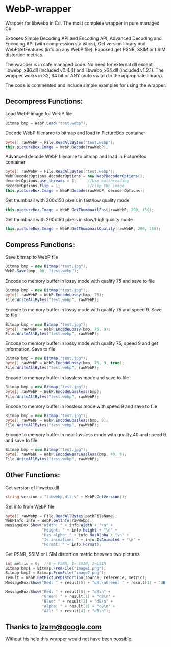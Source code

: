 # WebP-wrapper
Wrapper for libwebp in C#. The most complete wrapper in pure managed C#.

Exposes Simple Decoding API and Encoding API, Advanced Decoding and Encoding API (with compression statistics), Get version library and WebPGetFeatures (info on any WebP file). Exposed get PSNR, SSIM or LSIM distortion metrics.

The wrapper is in safe managed code. No need for external dll except libwebp_x86.dll (included v0.4.4) and libwebp_x64.dll (included v1.2.1). The wrapper works in 32, 64 bit or ANY (auto switch to the appropriate library).

The code is commented and include simple examples for using the wrapper.

## Decompress Functions:
Load WebP image for WebP file
```C#
Bitmap bmp = WebP.Load("test.webp");
```

Decode WebP filename to bitmap and load in PictureBox container
```C#
byte[] rawWebP = File.ReadAllBytes("test.webp");
this.pictureBox.Image = WebP.Decode(rawWebP);
```

Advanced decode WebP filename to bitmap and load in PictureBox container
```C#
byte[] rawWebP = File.ReadAllBytes("test.webp");
WebPDecoderOptions decoderOptions = new WebPDecoderOptions();
decoderOptions.use_threads = 1;     //Use multhreading
decoderOptions.flip = 1;   			//Flip the image
this.pictureBox.Image = WebP.Decode(rawWebP, decoderOptions);
```

Get thumbnail with 200x150 pixels in fast/low quality mode
```C#
this.pictureBox.Image = WebP.GetThumbnailFast(rawWebP, 200, 150);
```

Get thumbnail with 200x150 pixels in slow/high quality mode
```C#
this.pictureBox.Image = WebP.GetThumbnailQuality(rawWebP, 200, 150);
```


## Compress Functions:
Save bitmap to WebP file
```C#
Bitmap bmp = new Bitmap("test.jpg");
WebP.Save(bmp, 80, "test.webp");
```

Encode to memory buffer in lossy mode with quality 75 and save to file
```C#
Bitmap bmp = new Bitmap("test.jpg");
byte[] rawWebP = WebP.EncodeLossy(bmp, 75);
File.WriteAllBytes("test.webp", rawWebP); 
```

Encode to memory buffer in lossy mode with quality 75 and speed 9. Save to file
```C#
Bitmap bmp = new Bitmap("test.jpg");
byte[] rawWebP = WebP.EncodeLossy(bmp, 75, 9);
File.WriteAllBytes("test.webp", rawWebP); 
```

Encode to memory buffer in lossy mode with quality 75, speed 9 and get information. Save to file
```C#
Bitmap bmp = new Bitmap("test.jpg");
byte[] rawWebP = WebP.EncodeLossy(bmp, 75, 9, true);
File.WriteAllBytes("test.webp", rawWebP); 
```

Encode to memory buffer in lossless mode and save to file
```C#
Bitmap bmp = new Bitmap("test.jpg");
byte[] rawWebP = WebP.EncodeLossless(bmp);
File.WriteAllBytes("test.webp", rawWebP); 
```

Encode to memory buffer in lossless mode with speed 9 and save to file
```C#
Bitmap bmp = new Bitmap("test.jpg");
byte[] rawWebP = WebP.EncodeLossless(bmp, 9);
File.WriteAllBytes("test.webp", rawWebP); 
```

Encode to memory buffer in near lossless mode with quality 40 and speed 9 and save to file
```C#
Bitmap bmp = new Bitmap("test.jpg");
byte[] rawWebP = WebP.EncodeNearLossless(bmp, 40, 9);
File.WriteAllBytes("test.webp", rawWebP); 
```

## Other Functions:	
Get version of libwebp.dll
```C#
string version = "libwebp.dll v" + WebP.GetVersion();
```

Get info from WebP file
```C#
byte[] rawWebp = File.ReadAllBytes(pathFileName);
WebPInfo info = WebP.GetInfo(rawWebp);
MessageBox.Show("Width: " + info.Width + "\n" +
				"Height: " + info.Height + "\n" +
				"Has alpha: " + info.HasAlpha + "\n" +
				"Is animation: " + info.IsAnimated + "\n" +
				"Format: " + info.Format);
```

Get PSNR, SSIM or LSIM distortion metric between two pictures
```C#
int metric = 0;  //0 = PSNR, 1= SSIM, 2=LSIM
Bitmap bmp1 = Bitmap.FromFile("image1.png");
Bitmap bmp2 = Bitmap.FromFile("image2.png");
result = WebP.GetPictureDistortion(source, reference, metric);
MessageBox.Show("Red: " + result[0] + "dB.\nGreen: " + result[1] + "dB.\nBlue: " + result[2] + "dB.\nAlpha: " + result[3] + "dB.\nAll: " + result[4] + "dB.", "PSNR");

MessageBox.Show("Red: " + result[0] + "dB\n" +
                "Green: " + result[1] + "dB\n" +
                "Blue: " + result[2] + "dB\n" +
                "Alpha: " + result[3] + "dB\n" +
                "All: " + result[4] + "dB\n");
```


## Thanks to jzern@google.com
Without his help this wrapper would not have been possible.
